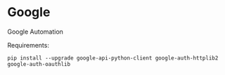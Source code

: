 # Google
Google Automation


Requirements:
```
pip install --upgrade google-api-python-client google-auth-httplib2 google-auth-oauthlib
```
